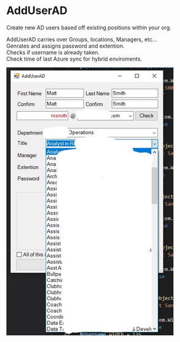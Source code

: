 # AddUserAD

Create new AD users based off existing positions within your org.

AddUserAD carries over Groups, locations, Managers, etc... <br/>
Genrates and assigns password and extention. <br/>
Checks if username is already taken. <br/>
Check time of last Azure sync for hybrid enviroments. <br/>

![alt text](https://github.com/KuRue/AddUserAD/blob/master/Image.jpg?raw=true)
